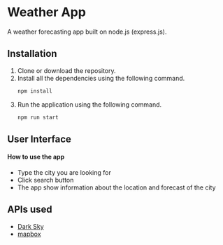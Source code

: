 # Weather App

A weather forecasting app built on node.js (express.js).

## Installation
1. Clone or download the repository.
2. Install all the dependencies using the following command.
   ```bash
   npm install
   ```
3. Run the application using the following command.
   ```bash
   npm run start
   ```

## User Interface
#### How to use the app
- Type the city you are looking for
- Click search button
- The app show information about the location and forecast of the city

<!-- ![weather](screenshots/WeatherApp.gif) -->

## APIs used
- [Dark Sky](https://darksky.net/dev)
- [mapbox](https://www.mapbox.com/)